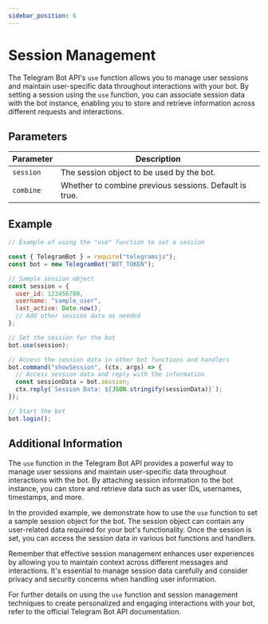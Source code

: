 ```yaml
---
sidebar_position: 6
---
```

# Session Management

The Telegram Bot API's `use` function allows you to manage user sessions and maintain user-specific data throughout interactions with your bot. By setting a session using the `use` function, you can associate session data with the bot instance, enabling you to store and retrieve information across different requests and interactions.

## Parameters

| Parameter | Description                                            |
| --------- | ------------------------------------------------------ |
| `session` | The session object to be used by the bot.             |
| `combine` | Whether to combine previous sessions. Default is true.|

## Example

```javascript
// Example of using the "use" function to set a session

const { TelegramBot } = require("telegramsjs");
const bot = new TelegramBot("BOT_TOKEN");

// Sample session object
const session = {
  user_id: 123456789,
  username: "sample_user",
  last_active: Date.now(),
  // Add other session data as needed
};

// Set the session for the bot
bot.use(session);

// Access the session data in other bot functions and handlers
bot.command("showSession", (ctx, args) => {
  // Access session data and reply with the information
  const sessionData = bot.session;
  ctx.reply(`Session Data: ${JSON.stringify(sessionData)}`);
});

// Start the bot
bot.login();
```

## Additional Information

The `use` function in the Telegram Bot API provides a powerful way to manage user sessions and maintain user-specific data throughout interactions with the bot. By attaching session information to the bot instance, you can store and retrieve data such as user IDs, usernames, timestamps, and more.

In the provided example, we demonstrate how to use the `use` function to set a sample session object for the bot. The session object can contain any user-related data required for your bot's functionality. Once the session is set, you can access the session data in various bot functions and handlers.

Remember that effective session management enhances user experiences by allowing you to maintain context across different messages and interactions. It's essential to manage session data carefully and consider privacy and security concerns when handling user information.

For further details on using the `use` function and session management techniques to create personalized and engaging interactions with your bot, refer to the official Telegram Bot API documentation.